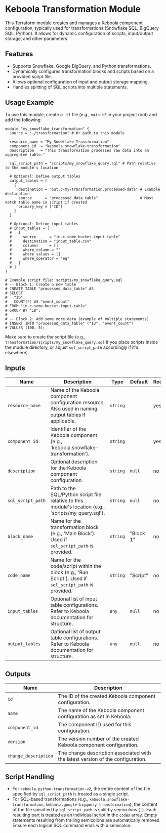 # Keboola Transformation Module

This Terraform module creates and manages a Keboola component configuration, typically used for transformations (Snowflake SQL, BigQuery SQL, Python). It allows for dynamic configuration of scripts, input/output storage, and other parameters.

## Features

- Supports Snowflake, Google BigQuery, and Python transformations.
- Dynamically configures transformation blocks and scripts based on a provided script file.
- Allows optional configuration of input and output storage mapping.
- Handles splitting of SQL scripts into multiple statements.

## Usage Example

To use this module, create a `.tf` file (e.g., `main.tf` in your project root) and add the following:

```hcl
module "my_snowflake_transformation" {
  source = "./transformation" # Or path to this module

  resource_name = "My Snowflake Transformation"
  component_id  = "keboola.snowflake-transformation"
  description   = "This transformation processes raw data into an aggregated table."

  sql_script_path = "scripts/my_snowflake_query.sql" # Path relative to the module's location

  # Optional: Define output tables
  output_tables = [
    {
      destination = "out.c-my-transformation.processed-data" # Example destination
      source      = "processed_data_table"                   # Must match table name in script if created
      primary_key = ["ID"]
    }
  ]

  # Optional: Define input tables
  # input_tables = [
  #   {
  #     source      = "in.c-some-bucket.input-table"
  #     destination = "input_table.csv"
  #     columns     = []
  #     where_column = ""
  #     where_values = []
  #     where_operator = "eq"
  #   }
  # ]
}

# Example script file: scripts/my_snowflake_query.sql
# -- Block 1: Create a new table
# CREATE TABLE "processed_data_table" AS
# SELECT
#   "ID",
#   COUNT(*) AS "event_count"
# FROM "in.c-some-bucket.input-table"
# GROUP BY "ID";
#
# -- Block 2: Add some more data (example of multiple statements)
# INSERT INTO "processed_data_table" ("ID", "event_count")
# VALUES (100, 5);

```

Make sure to create the script file (e.g., `transformation/scripts/my_snowflake_query.sql` if you place scripts inside the module directory, or adjust `sql_script_path` accordingly if it's elsewhere).

## Inputs

| Name                | Description                                                                                                         | Type     | Default   | Required |
|---------------------|---------------------------------------------------------------------------------------------------------------------|----------|-----------|----------|
| `resource_name`     | Name of the Keboola component configuration resource. Also used in naming output tables if applicable.                | `string` |           | yes      |
| `component_id`      | Identifier of the Keboola component (e.g., 'keboola.snowflake-transformation').                                       | `string` |           | yes      |
| `description`       | Optional description for the Keboola component configuration.                                                         | `string` | `null`    | no       |
| `sql_script_path`   | Path to the SQL/Python script file relative to this module's location (e.g., 'scripts/my_query.sql').                  | `string` | `null`    | no       |
| `block_name`        | Name for the transformation block (e.g., 'Main Block'). Used if `sql_script_path` is provided.                        | `string` | "Block 1" | no       |
| `code_name`         | Name for the code/script within the block (e.g., 'Run Script'). Used if `sql_script_path` is provided.                 | `string` | "Script"  | no       |
| `input_tables`      | Optional list of input table configurations. Refer to Keboola documentation for structure.                          | `any`    | `null`    | no       |
| `output_tables`     | Optional list of output table configurations. Refer to Keboola documentation for structure.                         | `any`    | `null`    | no       |

## Outputs

| Name                 | Description                                                                        |
|----------------------|------------------------------------------------------------------------------------|
| `id`                 | The ID of the created Keboola component configuration.                             |
| `name`               | The name of the Keboola component configuration as set in Keboola.                 |
| `component_id`       | The component ID used for this configuration.                                      |
| `version`            | The version number of the created Keboola component configuration.                 |
| `change_description` | The change description associated with the latest version of the configuration.    |

## Script Handling

- For `keboola.python-transformation-v2`, the entire content of the file specified by `sql_script_path` is treated as a single script.
- For SQL-based transformations (e.g., `keboola.snowflake-transformation`, `keboola.google-bigquery-transformation`), the content of the file specified by `sql_script_path` is split by semicolons (`;`). Each resulting part is treated as an individual script in the `codes` array. Empty statements resulting from trailing semicolons are automatically removed. Ensure each logical SQL command ends with a semicolon. 
